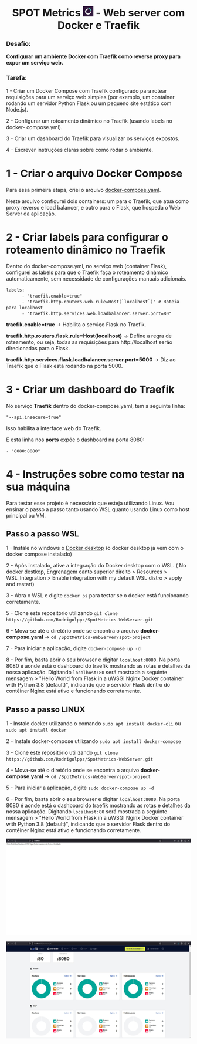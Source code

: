 <h1 align=center> SPOT Metrics <img src="https://github.com/Rodrigolppz/SpotMetrics-WebServer/blob/main/images/spotmetrics_logo.jpg" width="28"/> - Web server com Docker e Traefik</h1>

### Desafio: 
<b>Configurar um ambiente Docker com Traefik como reverse proxy para expor um serviço web.</b>

### Tarefa:

1 - Criar um Docker Compose com Traefik configurado para rotear requisições
para um serviço web simples (por exemplo, um container rodando um servidor
Python Flask ou um pequeno site estático com Node.js).

2 - Configurar um roteamento dinâmico no Traefik (usando labels no docker-
compose.yml).

3 - Criar um dashboard do Traefik para visualizar os serviços expostos.

4 - Escrever instruções claras sobre como rodar o ambiente.

# 

# 1 - Criar o arquivo Docker Compose 

Para essa primeira etapa, criei o arquivo [docker-compose.yaml](https://github.com/Rodrigolppz/SpotMetrics-WebServer/blob/main/spot-project/docker-compose.yaml). 

Neste arquivo configurei dois containers: um para o Traefik, que atua como proxy reverso e load balancer, e outro para o Flask, que hospeda o Web Server da aplicação.

# 

# 2 - Criar labels para configurar o roteamento dinâmico no Traefik

Dentro do docker-compose.yml, no serviço web (container Flask), configurei as labels para que o Traefik faça o roteamento dinâmico automaticamente, sem necessidade de configurações manuais adicionais.

```
labels:
      - "traefik.enable=true"
      - "traefik.http.routers.web.rule=Host(`localhost`)" # Roteia para localhost
      - "traefik.http.services.web.loadbalancer.server.port=80"
```

<b>traefik.enable=true</b> → Habilita o serviço Flask no Traefik.

<b>traefik.http.routers.flask.rule=Host(localhost)</b> → Define a regra de roteamento, ou seja, todas as requisições para http://localhost serão direcionadas para o Flask.

<b>traefik.http.services.flask.loadbalancer.server.port=5000</b> → Diz ao Traefik que o Flask está rodando na porta 5000.

# 3 - Criar um dashboard do Traefik 

No serviço <b>Traefik</b> dentro do docker-compose.yaml, tem a seguinte linha:

```
"--api.insecure=true"
```
Isso habilita a interface web do Traefik.

E esta linha nos <b>ports</b> expõe o dashboard na porta 8080:

```
- "8080:8080"
```

# 4 - Instruções sobre como testar na sua máquina

Para testar esse projeto é necessário que esteja utilizando Linux. Vou ensinar o passo a passo tanto usando WSL quanto usando Linux como host principal ou VM.

## Passo a passo WSL

1 - Instale no windows o [Docker desktop](https://www.docker.com/products/docker-desktop/) (o docker desktop já vem com o docker compose instalado)

2 - Após instalado, ative a integração do Docker desktop com o WSL. ( No docker destkop, Engrenagem canto superior direito > Resources > WSL_Integration >  Enable integration with my default WSL distro > apply and restart)

3 - Abra o WSL e digite `docker ps` para testar se o docker está funcionando corretamente.

5 - Clone este repositório utilizando `git clone https://github.com/Rodrigolppz/SpotMetrics-WebServer.git`

6 - Mova-se até o diretório onde se encontra o arquivo <b>docker-compose.yaml</b> -> `cd /SpotMetrics-WebServer/spot-project`

7 - Para iniciar a aplicação, digite `docker-compose up -d`

8 - Por fim, basta abrir o seu browser e digitar `localhost:8080`. Na porta 8080 é aonde está o dashboard do traefik mostrando as rotas e detalhes da nossa aplicação. Digitando `localhost:80` será mostrada a seguinte mensagem > "Hello World from Flask in a uWSGI Nginx Docker container with Python 3.8 (default)", indicando que o servidor Flask dentro do contêiner Nginx está ativo e funcionando corretamente.

## Passo a passo LINUX 

1 - Instale docker utilizando o comando `sudo apt install docker-cli` ou `sudo apt install docker`

2 - Instale docker-compose utilizando `sudo apt install docker-compose`

3 - Clone este repositório utilizando `git clone https://github.com/Rodrigolppz/SpotMetrics-WebServer.git`

4 - Mova-se até o diretório onde se encontra o arquivo <b>docker-compose.yaml</b> -> `cd /SpotMetrics-WebServer/spot-project`

5 - Para iniciar a aplicação, digite `sudo docker-compose up -d`

6 - Por fim, basta abrir o seu browser e digitar `localhost:8080`. Na porta 8080 é aonde está o dashboard do traefik mostrando as rotas e detalhes da nossa aplicação. Digitando `localhost:80` será mostrada a seguinte mensagem > "Hello World from Flask in a uWSGI Nginx Docker container with Python 3.8 (default)", indicando que o servidor Flask dentro do contêiner Nginx está ativo e funcionando corretamente.

![imagem](https://github.com/Rodrigolppz/SpotMetrics-WebServer/blob/main/images/webserver.jpg)

![imagem](https://github.com/Rodrigolppz/SpotMetrics-WebServer/blob/main/images/dashboard.jpg)

